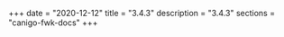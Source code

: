 +++
date        = "2020-12-12"
title       = "3.4.3"
description = "3.4.3"
sections    = "canigo-fwk-docs"
+++